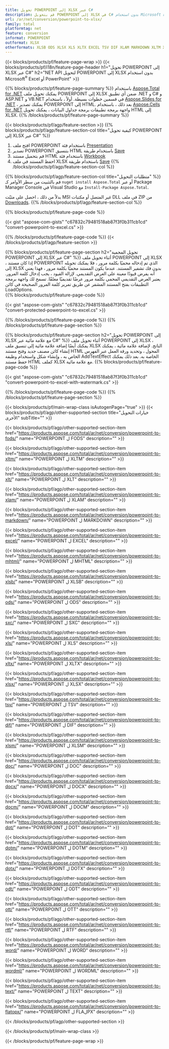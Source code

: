 ```yaml
---
title: تحويل POWERPOINT إلى XLSX عبر C#
description: قم بتحويل POWERPOINT إلى XLSX في C# بدون استخدام Microsoft Excel أو Powerpoint
url: /ar/net/conversion/powerpoint-to-xlsx/
family: total
platformtag: net
feature: conversion
informat: POWERPOINT
outformat: XLSX
otherformats: XLSB ODS XLSX XLS XLTX EXCEL TSV DIF XLAM MARKDOWN XLTM XLSM SXC XLT MHTML FODS DOC DOCX DOCM DOT DOTM DOTX ODT OTT RTF WORD WORDML TEXT FLATOPX
---
```

{{< blocks/products/pf/feature-page-wrap >}}
{{< blocks/products/pf/i18n/feature-page-header h1="تحويل POWERPOINT إلى XLSX عبر C#" h2="NET API لتحويل POWERPOINT إلى XLSX بدون استخدام Microsoft<sup>&reg;</sup> Excel أو PowerPoint" >}}

{{% blocks/products/pf/feature-page-summary %}}
باستخدام [Aspose.Total for .NET](https://products.aspose.com/total/net/) يمكنك تحويل ملف POWERPOINT إلى XLSX ضمن أي تطبيق .NET و C# و ASP.NET و VB.NET في قسمين خطوات بسيطة. أولاً ، باستخدام [Aspose.Slides for .NET](https://products.aspose.com/slides/net/) ، يمكنك تصدير POWERPOINT إلى HTML. بعد ذلك ، باستخدام [Aspose.Cells for .NET](https://products.aspose.com/cells/net/) واجهة برمجة تطبيقات برمجة جداول البيانات ، يمكنك تحويل HTML إلى XLSX.
{{% /blocks/products/pf/feature-page-summary  %}}

{{< blocks/products/pf/agp/feature-section >}}
{{% blocks/products/pf/agp/feature-section-col title="كيفية تحويل POWERPOINT إلى XLSX عبر C#" %}}
1. افتح ملف POWERPOINT باستخدام فئة [Presentation](https://apireference.aspose.com/slides/net/aspose.slides/presentation)
2. تصدير POWERPOINT بتنسيق HTML باستخدام طريقة [Save](https://apireference.aspose.com/slides/net/aspose.slides.presentation/save/methods/5)
3. قم بتحميل مستند HTML باستخدام فئة [Workbook](https://apireference.aspose.com/cells/net/aspose.cells/workbook)
4. احفظ المستند في ملف XLSX باستخدام طريقة [Save](https://apireference.aspose.com/cells/net/aspose.cells.workbook/save/methods/4)
{{% /blocks/products/pf/agp/feature-section-col %}}

{{% blocks/products/pf/agp/feature-section-col title="متطلبات التحويل" %}}
قم بالتثبيت من سطر الأوامر كـ ``nuget install Aspose.Total`` أو عبر Package Manager Console في Visual Studio مع ``Install-Package Aspose.Total``.

بدلاً من ذلك ، احصل على مثبّت MSI غير المتصل أو مكتبات DLL في ملف ZIP من [Downloads](https://downloads.aspose.com/total/net).
{{% /blocks/products/pf/agp/feature-section-col %}}

{{% blocks/products/pf/feature-page-code %}}

{{< gist "aspose-com-gists" "c67832c79481518ab87f3f0b311cb1cd" "convert-powerpoint-to-excel.cs" >}}


{{% /blocks/products/pf/feature-page-code %}}
{{< /blocks/products/pf/agp/feature-section >}}

{{% blocks/products/pf/feature-page-section  h2="تحويل المحمية POWERPOINT إلى XLSX عبر C#" %}}
أثناء تحويل ملف POWERPOINT إلى XLSX ، إذا كان مستند POWERPOINT الذي تم إدخاله محميًا بكلمة مرور ، فلا يمكنك تحويله إلى XLSX بدون فك تشفير المستند. عندما يكون المستند محميًا بكلمة مرور ، فهذا يعني أنه يفرض قيودًا معينة على العرض التقديمي. لإزالة القيود ، يجب إدخال كلمة المرور. يعتبر العرض التقديمي المحمي بكلمة مرور عرضًا تقديميًا مغلقًا. تسمح لك واجهة برمجة التطبيقات بفتح المستند المشفر عن طريق تمرير كلمة المرور الصحيحة في كائن LoadOptions.  
{{% blocks/products/pf/feature-page-code %}}

{{< gist "aspose-com-gists" "c67832c79481518ab87f3f0b311cb1cd" "convert-protected-powerpoint-to-excel.cs" >}}

{{% /blocks/products/pf/feature-page-code  %}}
{{% /blocks/products/pf/feature-page-section %}}

{{% blocks/products/pf/feature-page-section  h2="تحويل POWERPOINT إلى XLSX مع علامة مائية عبر C#" %}}
أثناء تحويل ملف POWERPOINT إلى XLSX ، يمكنك أيضًا إضافة علامة مائية إلى تنسيق ملف XLSX الناتج. لإضافة علامة مائية ، يمكنك إنشاء كائن مصنف جديد وفتح مستند HTML المحول ، وتحديد ورقة العمل عبر الفهرس الخاص به ، وإنشاء شكل واستخدام وظيفة AddTextEffect الخاصة به. بعد ذلك يمكنك حفظ مستند HTML كملف XLSX مع علامة مائية. 
{{% blocks/products/pf/feature-page-code %}}

{{< gist "aspose-com-gists" "c67832c79481518ab87f3f0b311cb1cd" "convert-powerpoint-to-excel-with-watermark.cs" >}}

{{% /blocks/products/pf/feature-page-code  %}}
{{% /blocks/products/pf/feature-page-section %}}

{{< blocks/products/pf/main-wrap-class isAutogenPage="true" >}}
{{< blocks/products/pf/agp/other-supported-section title="خيارات التحويل الأخرى" subTitle="" >}}

{{< blocks/products/pf/agp/other-supported-section-item href="https://products.aspose.com/total/ar/net/conversion/powerpoint-to-fods/" name="POWERPOINT ل FODS" description="" >}}

{{< blocks/products/pf/agp/other-supported-section-item href="https://products.aspose.com/total/ar/net/conversion/powerpoint-to-xltm/" name="POWERPOINT ل XLTM" description="" >}}

{{< blocks/products/pf/agp/other-supported-section-item href="https://products.aspose.com/total/ar/net/conversion/powerpoint-to-xlt/" name="POWERPOINT ل XLT" description="" >}}

{{< blocks/products/pf/agp/other-supported-section-item href="https://products.aspose.com/total/ar/net/conversion/powerpoint-to-xlam/" name="POWERPOINT ل XLAM" description="" >}}

{{< blocks/products/pf/agp/other-supported-section-item href="https://products.aspose.com/total/ar/net/conversion/powerpoint-to-markdown/" name="POWERPOINT ل MARKDOWN" description="" >}}

{{< blocks/products/pf/agp/other-supported-section-item href="https://products.aspose.com/total/ar/net/conversion/powerpoint-to-excel/" name="POWERPOINT ل EXCEL" description="" >}}

{{< blocks/products/pf/agp/other-supported-section-item href="https://products.aspose.com/total/ar/net/conversion/powerpoint-to-mhtml/" name="POWERPOINT ل MHTML" description="" >}}

{{< blocks/products/pf/agp/other-supported-section-item href="https://products.aspose.com/total/ar/net/conversion/powerpoint-to-xlsb/" name="POWERPOINT ل XLSB" description="" >}}

{{< blocks/products/pf/agp/other-supported-section-item href="https://products.aspose.com/total/ar/net/conversion/powerpoint-to-ods/" name="POWERPOINT ل ODS" description="" >}}

{{< blocks/products/pf/agp/other-supported-section-item href="https://products.aspose.com/total/ar/net/conversion/powerpoint-to-sxc/" name="POWERPOINT ل SXC" description="" >}}

{{< blocks/products/pf/agp/other-supported-section-item href="https://products.aspose.com/total/ar/net/conversion/powerpoint-to-xls/" name="POWERPOINT ل XLS" description="" >}}

{{< blocks/products/pf/agp/other-supported-section-item href="https://products.aspose.com/total/ar/net/conversion/powerpoint-to-xltx/" name="POWERPOINT ل XLTX" description="" >}}

{{< blocks/products/pf/agp/other-supported-section-item href="https://products.aspose.com/total/ar/net/conversion/powerpoint-to-xlsx/" name="POWERPOINT ل XLSX" description="" >}}

{{< blocks/products/pf/agp/other-supported-section-item href="https://products.aspose.com/total/ar/net/conversion/powerpoint-to-tsv/" name="POWERPOINT ل TSV" description="" >}}

{{< blocks/products/pf/agp/other-supported-section-item href="https://products.aspose.com/total/ar/net/conversion/powerpoint-to-dif/" name="POWERPOINT ل DIF" description="" >}}

{{< blocks/products/pf/agp/other-supported-section-item href="https://products.aspose.com/total/ar/net/conversion/powerpoint-to-xlsm/" name="POWERPOINT ل XLSM" description="" >}}

{{< blocks/products/pf/agp/other-supported-section-item href="https://products.aspose.com/total/ar/net/conversion/powerpoint-to-doc/" name="POWERPOINT ل DOC" description="" >}}

{{< blocks/products/pf/agp/other-supported-section-item href="https://products.aspose.com/total/ar/net/conversion/powerpoint-to-docx/" name="POWERPOINT ل DOCX" description="" >}}

{{< blocks/products/pf/agp/other-supported-section-item href="https://products.aspose.com/total/ar/net/conversion/powerpoint-to-docm/" name="POWERPOINT ل DOCM" description="" >}}

{{< blocks/products/pf/agp/other-supported-section-item href="https://products.aspose.com/total/ar/net/conversion/powerpoint-to-dot/" name="POWERPOINT ل DOT" description="" >}}

{{< blocks/products/pf/agp/other-supported-section-item href="https://products.aspose.com/total/ar/net/conversion/powerpoint-to-dotm/" name="POWERPOINT ل DOTM" description="" >}}

{{< blocks/products/pf/agp/other-supported-section-item href="https://products.aspose.com/total/ar/net/conversion/powerpoint-to-dotx/" name="POWERPOINT ل DOTX" description="" >}}

{{< blocks/products/pf/agp/other-supported-section-item href="https://products.aspose.com/total/ar/net/conversion/powerpoint-to-odt/" name="POWERPOINT ل ODT" description="" >}}

{{< blocks/products/pf/agp/other-supported-section-item href="https://products.aspose.com/total/ar/net/conversion/powerpoint-to-ott/" name="POWERPOINT ل OTT" description="" >}}

{{< blocks/products/pf/agp/other-supported-section-item href="https://products.aspose.com/total/ar/net/conversion/powerpoint-to-rtf/" name="POWERPOINT ل RTF" description="" >}}

{{< blocks/products/pf/agp/other-supported-section-item href="https://products.aspose.com/total/ar/net/conversion/powerpoint-to-word/" name="POWERPOINT ل WORD" description="" >}}

{{< blocks/products/pf/agp/other-supported-section-item href="https://products.aspose.com/total/ar/net/conversion/powerpoint-to-wordml/" name="POWERPOINT ل WORDML" description="" >}}

{{< blocks/products/pf/agp/other-supported-section-item href="https://products.aspose.com/total/ar/net/conversion/powerpoint-to-text/" name="POWERPOINT ل TEXT" description="" >}}

{{< blocks/products/pf/agp/other-supported-section-item href="https://products.aspose.com/total/ar/net/conversion/powerpoint-to-flatopx/" name="POWERPOINT ل FLAلPX" description="" >}}



{{< /blocks/products/pf/agp/other-supported-section >}}

{{< /blocks/products/pf/main-wrap-class >}}

{{< /blocks/products/pf/feature-page-wrap >}}